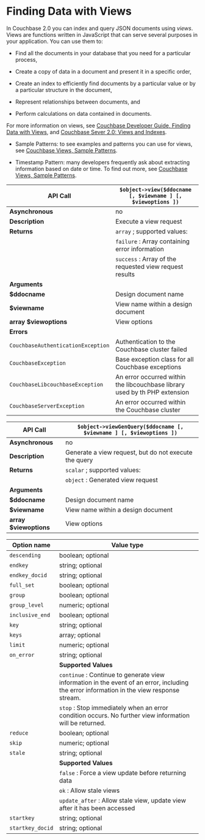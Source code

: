 # Finding Data with Views

In Couchbase 2.0 you can index and query JSON documents using *views*. Views are
functions written in JavaScript that can serve several purposes in your
application. You can use them to:

 * Find all the documents in your database that you need for a particular process,

 * Create a copy of data in a document and present it in a specific order,

 * Create an index to efficiently find documents by a particular value or by a
   particular structure in the document,

 * Represent relationships between documents, and

 * Perform calculations on data contained in documents.

For more information on views, see [Couchbase Developer Guide, Finding Data with
Views](http://www.couchbase.com/docs/couchbase-devguide-2.0/indexing-querying-data.html),
and [Couchbase Sever 2.0: Views and
Indexes](http://www.couchbase.com/docs/couchbase-manual-2.0/couchbase-views.html).

 * Sample Patterns: to see examples and patterns you can use for views, see
   [Couchbase Views, Sample
   Patterns](http://www.couchbase.com/docs/couchbase-manual-2.0/couchbase-views-sample-patterns.html).

 * Timestamp Pattern: many developers frequently ask about extracting information
   based on date or time. To find out more, see [Couchbase Views, Sample
   Patterns](http://www.couchbase.com/docs/couchbase-manual-2.0/couchbase-views-sample-patterns-timestamp.html).

<a id="table-couchbase-sdk_php_view"></a>

**API Call**                       | `$object->view($ddocname [, $viewname ] [, $viewoptions ])`               
-----------------------------------|---------------------------------------------------------------------------
**Asynchronous**                   | no                                                                        
**Description**                    | Execute a view request                                                    
**Returns**                        | `array` ; supported values:                                               
                                   | `failure` : Array containing error information                            
                                   | `success` : Array of the requested view request results                   
**Arguments**                      |                                                                           
**$ddocname**                      | Design document name                                                      
**$viewname**                      | View name within a design document                                        
**array $viewoptions**             | View options                                                              
**Errors**                         |                                                                           
`CouchbaseAuthenticationException` | Authentication to the Couchbase cluster failed                            
`CouchbaseException`               | Base exception class for all Couchbase exceptions                         
`CouchbaseLibcouchbaseException`   | An error occurred within the libcouchbase library used by th PHP extension
`CouchbaseServerException`         | An error occurred within the Couchbase cluster                            

<a id="table-couchbase-sdk_php_viewgenquery"></a>

**API Call**           | `$object->viewGenQuery($ddocname [, $viewname ] [, $viewoptions ])`
-----------------------|--------------------------------------------------------------------
**Asynchronous**       | no                                                                 
**Description**        | Generate a view request, but do not execute the query              
**Returns**            | `scalar` ; supported values:                                       
                       | `object` : Generated view request                                  
**Arguments**          |                                                                    
**$ddocname**          | Design document name                                               
**$viewname**          | View name within a design document                                 
**array $viewoptions** | View options                                                       

<a id="table-couchbase-sdk_php_viewoptions"></a>

Option name      | Value type                                                                                                                               
-----------------|------------------------------------------------------------------------------------------------------------------------------------------
`descending`     | boolean; optional                                                                                                                        
`endkey`         | string; optional                                                                                                                         
`endkey_docid`   | string; optional                                                                                                                         
`full_set`       | boolean; optional                                                                                                                        
`group`          | boolean; optional                                                                                                                        
`group_level`    | numeric; optional                                                                                                                        
`inclusive_end`  | boolean; optional                                                                                                                        
`key`            | string; optional                                                                                                                         
`keys`           | array; optional                                                                                                                          
`limit`          | numeric; optional                                                                                                                        
`on_error`       | string; optional                                                                                                                         
                 | **Supported Values**                                                                                                                     
                 | `continue` : Continue to generate view information in the event of an error, including the error information in the view response stream.
                 | `stop` : Stop immediately when an error condition occurs. No further view information will be returned.                                  
`reduce`         | boolean; optional                                                                                                                        
`skip`           | numeric; optional                                                                                                                        
`stale`          | string; optional                                                                                                                         
                 | **Supported Values**                                                                                                                     
                 | `false` : Force a view update before returning data                                                                                      
                 | `ok` : Allow stale views                                                                                                                 
                 | `update_after` : Allow stale view, update view after it has been accessed                                                                
`startkey`       | string; optional                                                                                                                         
`startkey_docid` | string; optional                                                                                                                         

<a id="couchbase-sdk-php-rn"></a>
